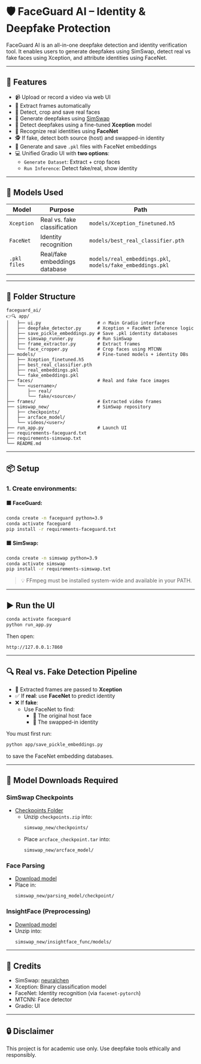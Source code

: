 # 🛡️ FaceGuard AI – Identity & Deepfake Protection

FaceGuard AI is an all-in-one deepfake detection and identity verification tool. It enables users to generate deepfakes using SimSwap, detect real vs fake faces using Xception, and attribute identities using FaceNet.

---

## 🚀 Features

- 📹 Upload or record a video via web UI
- 🔼 Extract frames automatically
- 👤 Detect, crop and save real faces
- 🦢 Generate deepfakes using [SimSwap](https://github.com/neuralchen/SimSwap)
- 🧐 Detect deepfakes using a fine-tuned **Xception** model
- 🧬 Recognize real identities using **FaceNet**
- 🕵️ If fake, detect both source (host) and swapped-in identity
- 💾 Generate and save `.pkl` files with FaceNet embeddings
- 💻 Unified Gradio UI with **two options**:
  - `Generate Dataset`: Extract + crop faces
  - `Run Inference`: Detect fake/real, show identity

---

## 🧠 Models Used

| Model          | Purpose                         | Path                            |
|----------------|----------------------------------|----------------------------------|
| `Xception`     | Real vs. fake classification     | `models/Xception_finetuned.h5`  |
| `FaceNet`      | Identity recognition             | `models/best_real_classifier.pth` |
| `.pkl files`   | Real/fake embeddings database    | `models/real_embeddings.pkl`, `models/fake_embeddings.pkl` |

---

## 🧱 Folder Structure

```
faceguard_ai/
👉🔍 app/
│   ├── ui.py                     # 🔥 Main Gradio interface
│   ├── deepfake_detector.py      # Xception + FaceNet inference logic
│   ├── save_pickle_embeddings.py # Save .pkl identity databases
│   ├── simswap_runner.py         # Run SimSwap
│   ├── frame_extractor.py        # Extract frames
│   └── face_cropper.py           # Crop faces using MTCNN
├── models/                       # Fine-tuned models + identity DBs
│   ├── Xception_finetuned.h5
│   ├── best_real_classifier.pth
│   ├── real_embeddings.pkl
│   └── fake_embeddings.pkl
├── faces/                        # Real and fake face images
│   └── <username>/
│       ├── real/
│       └── fake/<source>/
├── frames/                       # Extracted video frames
├── simswap_new/                  # SimSwap repository
│   ├── checkpoints/
│   ├── arcface_model/
│   └── videos/<user>/
├── run_app.py                    # Launch UI
├── requirements-faceguard.txt
├── requirements-simswap.txt
└── README.md
```

---

## 📦 Setup

### 1. Create environments:

#### 🟩 FaceGuard:
```bash
conda create -n faceguard python=3.9
conda activate faceguard
pip install -r requirements-faceguard.txt
```

#### 🟦 SimSwap:
```bash
conda create -n simswap python=3.9
conda activate simswap
pip install -r requirements-simswap.txt
```

> 💡 FFmpeg must be installed system-wide and available in your PATH.

---

## ▶️ Run the UI

```bash
conda activate faceguard
python run_app.py
```

Then open:
```
http://127.0.0.1:7860
```

---

## 🔍 Real vs. Fake Detection Pipeline

- 📸 Extracted frames are passed to **Xception**
- ✅ If **real**: use **FaceNet** to predict identity
- ❌ If **fake**:
  - Use FaceNet to find:
    - 👤 The original host face
    - 🤵 The swapped-in identity

You must first run:
```bash
python app/save_pickle_embeddings.py
```
to save the FaceNet embedding databases.

---

## 💾 Model Downloads Required

### SimSwap Checkpoints
- [Checkpoints Folder](https://drive.google.com/drive/folders/1jV6_0FIMPC53FZ2HzZNJZGMe55bbu17R)
  - Unzip `checkpoints.zip` into:
    ```bash
    simswap_new/checkpoints/
    ```
  - Place `arcface_checkpoint.tar` into:
    ```bash
    simswap_new/arcface_model/
    ```

### Face Parsing
- [Download model](https://drive.google.com/file/d/154JgKpzCPW82qINcVieuPH3fZ2e0P812/view)
- Place in:
  ```bash
  simswap_new/parsing_model/checkpoint/
  ```

### InsightFace (Preprocessing)
- [Download model](https://drive.google.com/file/d/1goH5lO8BAhTpRhpBeXqWEcGkxiiLlgx9/view)
- Unzip into:
  ```bash
  simswap_new/insightface_func/models/
  ```
---

## 🧙 Credits

- SimSwap: [neuralchen](https://github.com/neuralchen/SimSwap)
- Xception: Binary classification model
- FaceNet: Identity recognition (via `facenet-pytorch`)
- MTCNN: Face detector
- Gradio: UI

---

## 🔒 Disclaimer

This project is for academic use only. Use deepfake tools ethically and responsibly.

